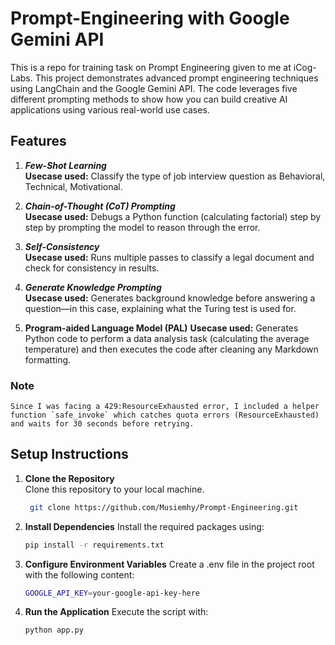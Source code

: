 # Prompt-Engineering with Google Gemini API

This is a repo for training task on Prompt Engineering given to me at iCog-Labs. This project demonstrates advanced prompt engineering techniques using LangChain and the Google Gemini API. The code leverages five different prompting methods to show how you can build creative AI applications using various real-world use cases.

## Features

1. **_Few-Shot Learning_**  
   **Usecase used:** Classify the type of job interview question as Behavioral, Technical, Motivational.

2. **_Chain-of-Thought (CoT) Prompting_**  
   **Usecase used:** Debugs a Python function (calculating factorial) step by step by prompting the model to reason through the error.

3. **_Self-Consistency_**  
   **Usecase used:** Runs multiple passes to classify a legal document and check for consistency in results.

4. **_Generate Knowledge Prompting_**  
   **Usecase used:** Generates background knowledge before answering a question—in this case, explaining what the Turing test is used for.

5. **Program-aided Language Model (PAL)**
   **Usecase used:** Generates Python code to perform a data analysis task (calculating the average temperature) and then executes the code after cleaning any Markdown formatting.

### Note

    Since I was facing a 429:ResourceExhausted error, I included a helper function `safe_invoke` which catches quota errors (ResourceExhausted) and waits for 30 seconds before retrying.

## Setup Instructions

1. **Clone the Repository**  
   Clone this repository to your local machine.

   ```bash
    git clone https://github.com/Musiemhy/Prompt-Engineering.git
   ```

2. **Install Dependencies**
   Install the required packages using:

   ```bash
   pip install -r requirements.txt
   ```

3. **Configure Environment Variables**
   Create a .env file in the project root with the following content:

   ```bash
   GOOGLE_API_KEY=your-google-api-key-here
   ```

4. **Run the Application**
   Execute the script with:

   ```bash
   python app.py
   ```
